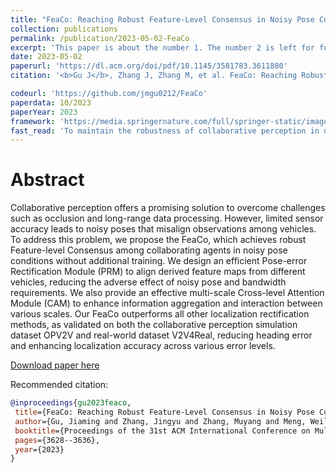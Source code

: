 ```yaml
---
title: "FeaCo: Reaching Robust Feature-Level Consensus in Noisy Pose Conditions"
collection: publications
permalink: /publication/2023-05-02-FeaCo
excerpt: 'This paper is about the number 1. The number 2 is left for future work.'
date: 2023-05-02
paperurl: 'https://dl.acm.org/doi/pdf/10.1145/3581783.3611880'
citation: '<b>Gu J</b>, Zhang J, Zhang M, et al. FeaCo: Reaching Robust Feature-Level Consensus in Noisy Pose Conditions[C]//Proceedings of the 31st ACM International Conference on Multimedia. 2023: 3628-3636.'

codeurl: 'https://github.com/jmgu0212/FeaCo'
paperdata: 10/2023
paperYear: 2023
framework: 'https://media.springernature.com/full/springer-static/image/chp%3A10.1007%2F978-3-031-26313-2_13/MediaObjects/544766_1_En_13_Fig2_HTML.png?as=webp'
fast_read: 'To maintain the robustness of collaborative perception in noisy pose conditions, we propose FeaCo to help coarse-transformed representations reach Feature-level Consensus consistently. We design a simple but effective Pose-error Rectification Module(PRM) to align proposal matching regions more precisely. The use of a dense form of spatial confidence map further reduces redundancy and saves bandwidth. In the fusion stage, we provide a multi-scale Cross-level Attention Module (CAM) to enhance information aggregation and interaction between different scales. Experiments validate that our FeaCo outperforms other SOTA perception methods and maintains robustness in environments with various degrees of pose error.'
---
```


# Abstract
Collaborative perception offers a promising solution to overcome challenges such as occlusion and long-range data processing. However, limited sensor accuracy leads to noisy poses that misalign observations among vehicles. To address this problem, we propose the FeaCo, which achieves robust Feature-level Consensus among collaborating agents in noisy pose conditions without additional training. We design an efficient Pose-error Rectification Module (PRM) to align derived feature maps from different vehicles, reducing the adverse effect of noisy pose and bandwidth requirements. We also provide an effective multi-scale Cross-level Attention Module (CAM) to enhance information aggregation and interaction between various scales. Our FeaCo outperforms all other localization rectification methods, as validated on both the collaborative perception simulation dataset OPV2V and real-world dataset V2V4Real, reducing heading error and enhancing localization accuracy across various error levels.

[Download paper here](https://dl.acm.org/doi/pdf/10.1145/3581783.3611880)

Recommended citation: 
 ```bibtex
@inproceedings{gu2023feaco,
  title={FeaCo: Reaching Robust Feature-Level Consensus in Noisy Pose Conditions},
  author={Gu, Jiaming and Zhang, Jingyu and Zhang, Muyang and Meng, Weiliang and Xu, Shibiao and Zhang, Jiguang and Zhang, Xiaopeng},
  booktitle={Proceedings of the 31st ACM International Conference on Multimedia},
  pages={3628--3636},
  year={2023}
}
```